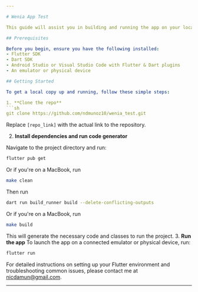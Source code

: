 ```yaml
---

# Wenia App Test

This guide will assist you in building and running the app on your local machine for development and testing purposes.

## Prerequisites

Before you begin, ensure you have the following installed:
- Flutter SDK
- Dart SDK
- Android Studio or Visual Studio Code with Flutter & Dart plugins
- An emulator or physical device

## Getting Started

To get a local copy up and running, follow these simple steps:

1. **Clone the repo**
```sh
git clone https://github.com/ndmunoz10/wenia_test.git
```
Replace `[repo_link]` with the actual link to the repository.

2. **Install dependencies and run code generator**

  Navigate to the project directory and run:
```sh
flutter pub get
```
  Or if you're on a MacBook, run 
```sh
make clean
```
  Then run
```sh
dart run build_runner build --delete-conflicting-outputs
```
  Or if you're on a MacBook, run 
```sh
make build
```
This will generate the necessary code and classes to run the project.
3. **Run the app**
   To launch the app on a connected emulator or physical device, run:
```sh
flutter run
```
For detailed instructions on setting up your Flutter environment and troubleshooting common issues, please contact me at nicdamun@gmail.com.

---
```

